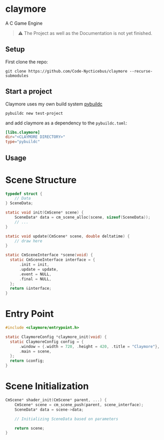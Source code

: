 # claymore
A C Game Engine

> ⚠️ The Project as well as the Documentation is not yet finished.

## Setup
First clone the repo:

```terminal
git clone https://github.com/Code-Nycticebus/claymore --recurse-submodules 
```

## Start a project
Claymore uses my own build system [pybuildc](https://github.com/Code-Nycticebus/pybuildc)

```
pybuildc new test-project
```

and add claymore as a dependency to the `pybuildc.toml`:

```toml
[libs.claymore]
dir="<CLAYMORE DIRECTORY>" 
type="pybuildc"
```

## Usage

# Scene Structure
```c
typedef struct {
    // Data
} SceneData;

static void init(CmScene* scene) {
    SceneData* data = cm_scene_alloc(scene, sizeof(SceneData));
    // ...
}

static void update(CmScene* scene, double deltatime) {
    // draw here
}

static CmSceneInterface *scene(void) {
  static CmSceneInterface interface = {
      .init = init,
      .update = update,
      .event = NULL,
      .final = NULL,
  };
  return &interface;
}
```

# Entry Point

```c
#include <claymore/entrypoint.h>

static ClaymoreConfig *claymore_init(void) {
  static ClaymoreConfig config = {
      .window = {.width = 720, .height = 420, .title = "Claymore"},
      .main = scene,
  };
  return &config;
}
```

# Scene Initialization
```c
CmScene* shader_init(CmScene* parent, ...) {
    CmScene* scene = cm_scene_push(parent, scene_interface);
    SceneData* data = scene->data;

    // Initializing SceneData based on parameters

    return scene;
}
```

